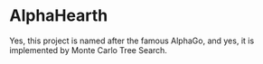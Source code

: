 # AlphaHearth

Yes, this project is named after the famous AlphaGo, and yes, it is implemented by Monte Carlo Tree Search.
